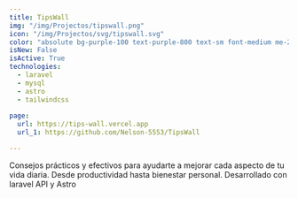 ```yaml
---
title: TipsWall
img: "/img/Projectos/tipswall.png"
icon: "/img/Projectos/svg/tipswall.svg"
color: "absolute bg-purple-100 text-purple-800 text-sm font-medium me-2 px-2.5 py-0.5 rounded dark:bg-purple-900 dark:text-purple-300"
isNew: False
isActive: True
technologies:
  - laravel
  - mysql
  - astro
  - tailwindcss
  
page:
  url: https://tips-wall.vercel.app
  url_1: https://github.com/Nelson-5553/TipsWall

---
```


Consejos prácticos y efectivos para ayudarte a mejorar cada aspecto de tu vida diaria. Desde productividad hasta bienestar personal. Desarrollado con laravel API  y Astro
